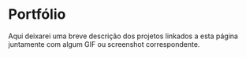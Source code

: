 # Portfólio
Aqui deixarei uma breve descrição dos projetos linkados a esta página juntamente com algum GIF ou screenshot correspondente.